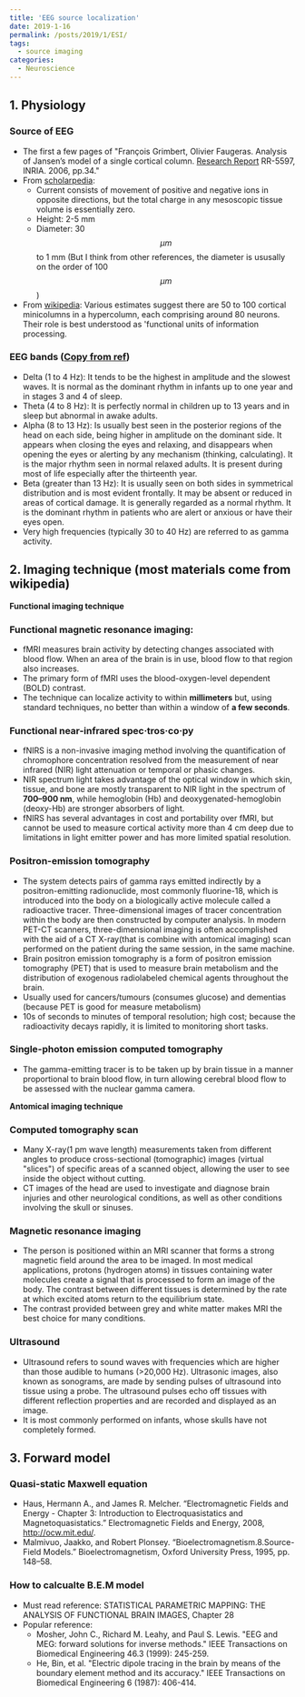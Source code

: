 ```yaml
---
title: 'EEG source localization'
date: 2019-1-16
permalink: /posts/2019/1/ESI/
tags:
  - source imaging
categories:
  - Neuroscience
---
```



## 1. Physiology
### Source of EEG
* The first a few pages of "François Grimbert, Olivier Faugeras. Analysis of Jansen’s model of a single cortical column. [Research Report](https://rachel-sunrui.github.io/assets/Single_cortical_column.pdf) RR-5597, INRIA. 2006, pp.34."
* From [scholarpedia](http://www.scholarpedia.org/article/Electroencephalogram):
    * Current consists of movement of positive and negative ions in opposite directions, but the total charge in any mesoscopic tissue volume is essentially zero. 
    * Height: 2-5 mm
    * Diameter: 30 $$\mu m$$ to 1 mm (But I think from other references, the diameter is ususally on the order of 100 $$\mu m$$)
* From [wikipedia](https://en.wikipedia.org/wiki/Cortical_column):
    Various estimates suggest there are 50 to 100 cortical minicolumns in a hypercolumn, each comprising around 80 neurons. Their role is best understood as 'functional units of information processing.

### EEG bands ([Copy from ref](https://www.medicine.mcgill.ca/physio/vlab/biomed_signals/eeg_n.htm))
* Delta (1 to 4 Hz): It tends to be the highest in amplitude and the slowest waves. It is normal as the dominant rhythm in infants up to one year and in stages 3 and 4 of sleep.
* Theta (4 to 8 Hz): It is perfectly normal in children up to 13 years and in sleep but abnormal in awake adults. 
* Alpha (8 to 13 Hz): Is usually best seen in the posterior regions of the head on each side, being higher in amplitude on the dominant side. It appears when closing the eyes and relaxing, and disappears when opening the eyes or alerting by any mechanism (thinking, calculating). It is the major rhythm seen in normal relaxed adults. It is present during most of life especially after the thirteenth year.
* Beta (greater than 13 Hz): It is usually seen on both sides in symmetrical distribution and is most evident frontally. It may be absent or reduced in areas of cortical damage. It is generally regarded as a normal rhythm. It is the dominant rhythm in patients who are alert or anxious or have their eyes open.
* Very high frequencies (typically 30 to 40 Hz) are referred to as gamma activity.


## 2. Imaging technique (most materials come from wikipedia)
**Functional imaging technique** 
### Functional magnetic resonance imaging: 
* fMRI measures brain activity by detecting changes associated with blood flow. When an area of the brain is in use, blood flow to that region also increases.
* The primary form of fMRI uses the blood-oxygen-level dependent (BOLD) contrast.
* The technique can localize activity to within **millimeters** but, using standard techniques, no better than within a window of **a few seconds**.

### Functional near-infrared spec·tros·co·py
* fNIRS is a non-invasive imaging method involving the quantification of chromophore concentration resolved from the measurement of near infrared (NIR) light attenuation or temporal or phasic changes.
* NIR spectrum light takes advantage of the optical window in which skin, tissue, and bone are mostly transparent to NIR light in the spectrum of **700–900 nm**, while hemoglobin (Hb) and deoxygenated-hemoglobin (deoxy-Hb) are stronger absorbers of light. 
* fNIRS has several advantages in cost and portability over fMRI, but cannot be used to measure cortical activity more than 4 cm deep due to limitations in light emitter power and has more limited spatial resolution.

### Positron-emission tomography
* The system detects pairs of gamma rays emitted indirectly by a positron-emitting radionuclide, most commonly fluorine-18, which is introduced into the body on a biologically active molecule called a radioactive tracer. Three-dimensional images of tracer concentration within the body are then constructed by computer analysis. In modern PET-CT scanners, three-dimensional imaging is often accomplished with the aid of a CT X-ray(that is combine with antomical imaging) scan performed on the patient during the same session, in the same machine.
* Brain positron emission tomography is a form of positron emission tomography (PET) that is used to measure brain metabolism and the distribution of exogenous radiolabeled chemical agents throughout the brain. 
* Usually used for cancers/tumours (consumes glucose) and dementias (because PET is good for measure metabolism)
* 10s of seconds to minutes of temporal resolution; high cost; because the radioactivity decays rapidly, it is limited to monitoring short tasks.

### Single-photon emission computed tomography
* The gamma-emitting tracer is to be taken up by brain tissue in a manner proportional to brain blood flow, in turn allowing cerebral blood flow to be assessed with the nuclear gamma camera.

**Antomical imaging technique**
### Computed tomography scan
* Many X-ray(1 pm wave length) measurements taken from different angles to produce cross-sectional (tomographic) images (virtual "slices") of specific areas of a scanned object, allowing the user to see inside the object without cutting.
* CT images of the head are used to investigate and diagnose brain injuries and other neurological conditions, as well as other conditions involving the skull or sinuses.

### Magnetic resonance imaging
* The person is positioned within an MRI scanner that forms a strong magnetic field around the area to be imaged. In most medical applications, protons (hydrogen atoms) in tissues containing water molecules create a signal that is processed to form an image of the body. The contrast between different tissues is determined by the rate at which excited atoms return to the equilibrium state. 
* The contrast provided between grey and white matter makes MRI the best choice for many conditions.

### Ultrasound
* Ultrasound refers to sound waves with frequencies which are higher than those audible to humans (>20,000 Hz). Ultrasonic images, also known as sonograms, are made by sending pulses of ultrasound into tissue using a probe. The ultrasound pulses echo off tissues with different reflection properties and are recorded and displayed as an image.
* It is most commonly performed on infants, whose skulls have not completely formed. 




## 3. Forward model
### Quasi-static Maxwell equation
* Haus, Hermann A., and James R. Melcher. “Electromagnetic Fields and Energy - Chapter 3: Introduction to Electroquasistatics and Magnetoquasistatics.” Electromagnetic Fields and Energy, 2008, http://ocw.mit.edu/.
* Malmivuo, Jaakko, and Robert Plonsey. “Bioelectromagnetism.8.Source-Field Models.” Bioelectromagnetism, Oxford University Press, 1995, pp. 148–58.

### How to calcualte B.E.M model
* Must read reference: STATISTICAL PARAMETRIC MAPPING: THE ANALYSIS OF FUNCTIONAL BRAIN IMAGES, Chapter 28
* Popular reference: 
    * Mosher, John C., Richard M. Leahy, and Paul S. Lewis. "EEG and MEG: forward solutions for inverse methods." IEEE Transactions on Biomedical Engineering 46.3 (1999): 245-259.
    * He, Bin, et al. "Electric dipole tracing in the brain by means of the boundary element method and its accuracy." IEEE Transactions on Biomedical Engineering 6 (1987): 406-414.